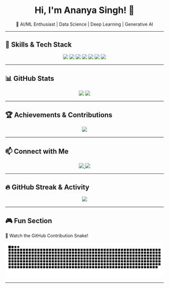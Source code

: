 <h1 align="center"> Hi, I'm Ananya Singh! 👋 </h1>
<p align="center">
🚀 AI/ML Enthusiast | Data Science | Deep Learning | Generative AI  
</p>

---

## 🌟 Skills & Tech Stack  
<p align="center">
  <img src="https://img.shields.io/badge/Python-3776AB?style=for-the-badge&logo=python&logoColor=white">
  <img src="https://img.shields.io/badge/NLP-CC0000?style=for-the-badge&logo=spacy&logoColor=white">
  <img src="https://img.shields.io/badge/Data%20Preprocessing-Pandas-blue?style=for-the-badge&logo=pandas">
  <img src="https://img.shields.io/badge/Computer%20Vision-OpenCV-orange?style=for-the-badge&logo=opencv">
  <img src="https://img.shields.io/badge/Deep%20Learning-TensorFlow-red?style=for-the-badge&logo=tensorflow">
  <img src="https://img.shields.io/badge/Machine%20Learning-Scikit%20Learn-green?style=for-the-badge&logo=scikit-learn">
  <img src="https://img.shields.io/badge/Generative%20AI-Huggingface-yellow?style=for-the-badge&logo=huggingface">
</p>

---

## 📊 GitHub Stats
<p align="center">
  <img src="https://github-readme-stats.vercel.app/api?username=ananya15082002&show_icons=true&theme=radical" width="49%">
  <img src="https://github-readme-stats.vercel.app/api/top-langs/?username=ananya15082002&layout=compact&theme=radical" width="49%">
</p>

---

## 🏆 Achievements & Contributions  
<p align="center">
  <img src="https://github-profile-trophy.vercel.app/?username=ananya15082002&theme=dracula">
</p>

---

## 📫 Connect with Me  
<p align="center">
  <a href="https://www.linkedin.com/in/ananya15082002/">
    <img src="https://img.shields.io/badge/LinkedIn-Connect-blue?style=for-the-badge&logo=linkedin">
  </a>
  <a href="https://github.com/ananya15082002">
    <img src="https://img.shields.io/badge/GitHub-Follow-black?style=for-the-badge&logo=github">
  </a>
</p>

---

## 🔥 GitHub Streak & Activity  
<p align="center">
  <img src="https://github-readme-streak-stats.herokuapp.com/?user=ananya15082002&theme=radical">
</p>

---

## 🎮 Fun Section  
🐍 Watch the GitHub Contribution Snake!  

![snake gif](https://github.com/ananya15082002/ananya15082002/blob/main/snake.svg)


---   
